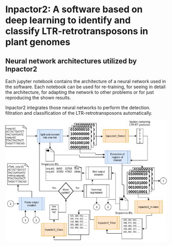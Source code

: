 # Inpactor2: A software based on deep learning to identify and classify LTR-retrotransposons in plant genomes
## Neural network architectures utilized by Inpactor2
Each jupyter notebook contains the architecture of a neural network used in the software. Each notebook can be used for re-training, for seeing in detail the architecture, for adapting the network to other problems or for just reproducing the shown results.

Inpactor2 integrates those neural networks to perform the detection. filtration and classification of the LTR-retrotransposons automatically.
<p align="center">
  <img src="https://github.com/simonorozcoarias/Inpactor2/blob/main/NN_architectures/Inpactor_structure.png">
</p>
